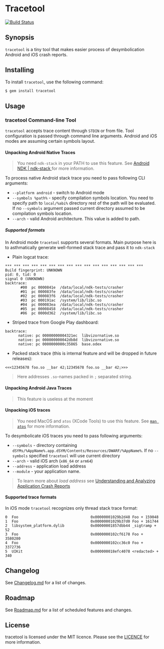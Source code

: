 # Tracetool

[![Build Status](https://travis-ci.org/vizor-games/tracetool.svg?branch=master)](https://travis-ci.org/vizor-games/tracetool)

## Synopsis

`tracetool` is a tiny tool that makes easier process of desymbolication Android and iOS crash reports.

## Installing

To install `tracetool`, use the following command:

```sh
$ gem install tracetool
```

## Usage

### tracetool Command-line Tool

`tracetool` accepts trace content through `STDIN` or from file. Tool configuration is passed through command line 
arguments. Android and iOS modes are assuming certain symbols layout. 

#### Unpacking Android Native Traces

> You need `ndk-stack` in your PATH to use this feature. See 
> [Android NDK | ndk-stack ](https://developer.android.com/ndk/guides/ndk-stack.html)
> for more information.

To process native Android stack trace you need to pass following CLI arguments: 

* `--platform android` - switch to Android mode
* `--symbols %path%` - specify compilation symbols location. You need to specify path to `local/%abi%` directory rest
 of the path will be evaluated. If no `--symbols` argument passed current directory assumed to be compilation symbols
  location. 
* `--arch` - valid Android architecture. This value is added to path.

##### Supported formats

In Android mode `tracetool` supports several formats. Main purpose here is to asthmatically generate
well-formed stack trace and pass it to `ndk-stack`

* Plain logcat trace:

```
*** *** *** *** *** *** *** *** *** *** *** *** *** *** *** ***
Build fingerprint: UNKNOWN
pid: 0, tid: 0
signal 0 (UNKNOWN)
backtrace:
       #00  pc 0000841e  /data/local/ndk-tests/crasher
       #01  pc 000083fe  /data/local/ndk-tests/crasher
       #02  pc 000083f6  /data/local/ndk-tests/crasher
       #03  pc 000191ac  /system/lib/libc.so
       #04  pc 000083ea  /data/local/ndk-tests/crasher
       #05  pc 00008458  /data/local/ndk-tests/crasher
       #06  pc 0000d362  /system/lib/libc.so
``` 

* Striped trace from Google Play dashboard: 
```
backtrace:
      native: pc 00000000004321ec  libvizornative.so
      native: pc 000000000042db8d  libvizornative.so
      native: pc 0000000000c35865  base.odex
```

* Packed stack trace (this is internal feature and will be dropped in future releases):

```
<<<12345678 foo.so __bar 42;12345678 foo.so __bar 42;>>>
```

> Here addresses `.so`-names packed in `;` separated string.
 
#### Unpacking Android Java Traces

> This feature is useless at the moment  

#### Unpacking iOS traces 

> You need MacOS and `atos` (XCode Tools) to use this feature. 
> See [`man atos`](https://developer.apple.com/legacy/library/documentation/Darwin/Reference/ManPages/man1/atos.1.html)
> for more information. 

To desymbolicate iOS traces you need to pass following arguments:

* `--symbols` - directory containing `dSYMs/%AppName%.app.dSYM/Contents/Resources/DWARF/%AppName%`. If no `--symbols`
 specified `tracetool` will use current directory 
* `--arch` - valid iOS arch (`x86_64` or `arm64`)
* `--address` - application load address
* `--module` - your application name. 

> To learn more about *load address* see [Understanding and Analyzing Application Crash Reports](https://developer.apple.com/library/content/technotes/tn2151/_index.html)

#### Supported trace formats

In iOS mode `tracetool` recognizes only thread stack trace format: 

```
0  Foo                                 0x00000001029b2d48 Foo + 159048
1  Foo                                 0x00000001029b37d0 Foo + 161744
2  libsystem_platform.dylib            0x00000001857dbb44 _sigtramp + 52
3  Foo                                 0x0000000102cf6178 Foo + 3580280
4  Foo                                 0x0000000102cc36c0 Foo + 3372736
5  UIKit                               0x000000018efc4078 <redacted> + 340
```

## Changelog

See [Changelog.md](Changelog.md) for a list of changes.

## Roadmap 

See [Roadmap.md](Roadmap.md) for a list of scheduled features and changes. 

## License

tracetool is licensed under the MIT licence. Please see the [LICENCE](LICENCE) for more information.
